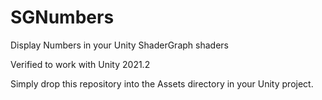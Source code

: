 # SGNumbers
Display Numbers in your Unity ShaderGraph shaders

Verified to work with Unity 2021.2

Simply drop this repository into the Assets directory in your Unity project.
